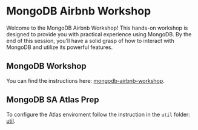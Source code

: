 # MongoDB Airbnb Workshop

Welcome to the MongoDB Airbnb Workshop! This hands-on workshop is designed to provide you with practical experience using MongoDB. By the end of this session, you'll have a solid grasp of how to interact with MongoDB and utilize its powerful features.


## MongoDB Workshop
You can find the instructions here: [mongodb-airbnb-workshop](https://simonegaiera.github.io/mongodb-airbnb-workshop/).

## MongoDB SA Atlas Prep
To configure the Atlas enviroment follow the instruction in the `util` folder: [util](https://github.com/simonegaiera/mongodb-airbnb-workshop/tree/main/utils).

